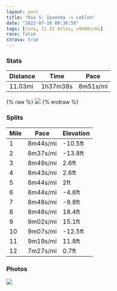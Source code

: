 ```yaml
---
layout: post
title: "Rio 5: Ipanema -> Leblon"
date: "2022-07-10 09:36:50"
tags: [runs, 11-12 miles, <9m00s/mi]
race: false
strava: true
---
```


### Stats

| Distance | Time | Pace |
|----------|------|------|
|11.03mi|1h37m38s|8m51s/mi|

{% raw %}
<img src='https://maps.googleapis.com/maps/api/staticmap?maptype=roadmap&path=enc:jshkCb`tfGBB?HKrBGhEEl@Br@IjACnA@|CEpAAxDOzD@hAEnA@j@GdCAlBQrDYfSGb@ErBG|@BlGOfF?|CDjBVbDDrALtALx@RdDFrCL~ADxAN|BDhBPvAPlCTbAL`ABlB^tCLvA\lBFj@@|@L`A\vAt@xBNr@Rb@F\b@vAPd@FDBAEMw@uAIUCSs@uB[q@Ss@]gBQsAQgCUkBI{A@M]oD@u@Kc@[oCYuDOuCCaAMuA[oGGu@A_AK{AIyC@y@Ow@Gg@QuCAgEDi@BeBC[LqA@i@A_BBuAJeB?aBN{GBuDL}ABkA@_DHsBAg@DkBJaC@yAHmC?o@N{DF_CCo@@i@D{@B}BLwC@aC\}Bp@gCLqAp@eCp@cD@ICAQbBuAvFu@~D_@`BMzAB|AK|BE`EGhAEvEGpAAzBG`@OvBAnAE`@?jDMjGKdC@jAEjB?d@KhC@nBGh@E~AIf@IfA?`@DtAGxCIhAGxB@xAA~@H~Bf@dIAf@Hd@LxBNnADzAVbD?r@FdAAf@Bf@B\JTHtBJhAJ|AFd@B`ANrA@`@PlANl@@|@LvAVnBL`CFb@b@x@HXFj@J\B\h@`BBTd@pAJb@HHu@sA?WU{@Um@eA{DEe@?e@Ek@Ig@?m@]_B?eAGa@_@qACwAE{@Ge@Ai@Qi@OuBK}@EcAMw@IoFIi@OwBKe@EaBEg@EOA{AGi@Cw@e@cEEq@Aq@KgB@oAEg@BwBMoDNwABuAN{AEk@AsA@k@Fg@P{@Ck@@m@FaAGiAHs@GyBBi@E_@?k@NcCB{ELiB@aACi@FuAAi@RoCGe@@c@NuA@qCCi@N_BLoH?yABk@@_BP_AFCHDHGAONoAj@yDAi@v@sDNe@?OCDE|@}@dGaAtEEn@Qn@Gp@@|@AfAKhCId@Ab@Df@Ab@A~BMpALlAEf@EvAMdCKdGEv@@HAz@MrAKtC@f@C~ABdAIfCCjAFjA@bASlBAvBWfGBr@Cb@ApDId@EpAB|CFt@HhBHhDh@lGLzB?^FVWsAGm@@oAAi@UqDEcBWuD?cAI}ABc@EoAJ{C@cBFi@E[?]FsAA]BeA?gAHkA?_CNkEB]ImBFe@B_B?_B@o@Dc@NgFCgAB{@Dg@A_@NyBBm@EwD@e@D_@Be@E_BBi@LsA&key=AIzaSyC1MId7bFpkLXNAaYhBSTb8jLyiSqzbDtM&size=800x800&markers=color:yellow|label:S|-22.98694,-43.19762&markers=color:green|label:F|-22.98670000000002,-43.2001199999999'>
{% endraw %}

### Splits

| Mile | Pace | Elevation |
|------|------|-----------|
|1|8m44s/mi|-10.5ft|
|2|8m37s/mi|-13.8ft|
|3|8m49s/mi|2.6ft|
|4|8m43s/mi|2.6ft|
|5|8m44s/mi|2ft|
|6|8m44s/mi|-4.6ft|
|7|8m48s/mi|-9.8ft|
|8|8m48s/mi|18.4ft|
|9|9m02s/mi|15.1ft|
|10|9m07s/mi|-12.5ft|
|11|9m19s/mi|11.8ft|
|12|7m27s/mi|0.7ft|

### Photos
<img src='https://dgtzuqphqg23d.cloudfront.net/nqs6dwCr5cLm-rFyBlWdNg_JFS0LRxiaAWfnuAyXO6k-576x768.jpg'>
